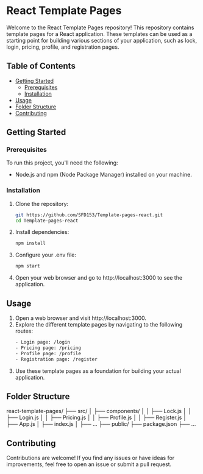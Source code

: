 # React Template Pages

Welcome to the React Template Pages repository! This repository contains template pages for a React application. These templates can be used as a starting point for building various sections of your application, such as lock, login, pricing, profile, and registration pages.

## Table of Contents

- [Getting Started](#getting-started)
  - [Prerequisites](#prerequisites)
  - [Installation](#installation)
- [Usage](#usage)
- [Folder Structure](#folder-structure)
- [Contributing](#contributing)

## Getting Started

### Prerequisites

To run this project, you'll need the following:

- Node.js and npm (Node Package Manager) installed on your machine.

### Installation

1. Clone the repository:

   ```sh
   git https://github.com/SFD153/Template-pages-react.git
   cd Template-pages-react

2. Install dependencies:

    ```sh
    npm install

3. Configure your .env file:

    ```sh
    npm start

4. Open your web browser and go to http://localhost:3000 to see the application.

## Usage

1. Open a web browser and visit http://localhost:3000.
2. Explore the different template pages by navigating to the following routes:
    ```sh
    - Login page: /login
    - Pricing page: /pricing
    - Profile page: /profile
    - Registration page: /register
3. Use these template pages as a foundation for building your actual application.

## Folder Structure
 
react-template-pages/
  ├── src/
  │   ├── components/
  │   │   ├── Lock.js
  │   │   ├── Login.js
  │   │   ├── Pricing.js
  │   │   ├── Profile.js
  │   │   ├── Register.js
  │   ├── App.js
  │   ├── index.js
  │   ├── ...
  ├── public/
  ├── package.json
  ├── ...

## Contributing
Contributions are welcome! If you find any issues or have ideas for improvements, feel free to open an issue or submit a pull request.
